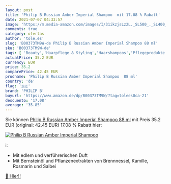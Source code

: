 ```yaml
---
layout: post
title: 'Philip B Russian Amber Imperial Shampoo  mit 17.08 % Rabatt'
date: 2021-07-07 04:33:57
image: 'https://m.media-amazon.com/images/I/31ikzjsLz2L._SL500_._SL400_.jpg'
comments: true
category: ofertas
author: 'tole.es'
slug: 'B00373TM9W-de Philip B Russian Amber Imperial Shampoo 88 ml'
sku: 'B00373TM9W-de'
tags: [ 'Beauty','Haarpflege & Styling','Haarshampoos','Pflegeprodukte','philip b', ]
actualPrice: 35.2 EUR
currency: EUR
price: 35.2
comparePrice: 42.45 EUR
prodname: 'Philip B Russian Amber Imperial Shampoo  88 ml'
country: 'de'
flag: '🇩🇪'
brand: 'PHILIP B'
buyurl: 'https://www.amazon.de/dp/B00373TM9W/?tag=tolees0ca-21'
descuento: '17.08'
average: '35.85'
---
```


Sie können [Philip B Russian Amber Imperial Shampoo  88 ml](https://www.amazon.de/dp/B00373TM9W/?tag=tolees0ca-21) mit Preis 35.2 EUR (original: 42.45 EUR) 17.08 % Rabatt hier:

[![Philip B Russian Amber Imperial Shampoo ](https://m.media-amazon.com/images/I/31ikzjsLz2L._SL500_._SL400_.jpg)](https://www.amazon.de/dp/B00373TM9W/?tag=tolees0ca-21)

ℹ️:

- Mit edlem und verführerischen Duft
- Mit Bernsteinöl und Pflanzenextrakten von Brennnessel, Kamille, Rosmarin und Salbei

[🛒 Hier!!](https://www.amazon.de/dp/B00373TM9W/?tag=tolees0ca-21)
